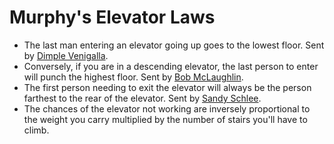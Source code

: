 # Murphy's Elevator Laws

* The last man entering an elevator going up goes to the lowest floor. Sent by [Dimple Venigalla](mailto:dimplekv@yahoo.com).  
* Conversely, if you are in a descending elevator, the last person to enter will punch the highest floor. Sent by [Bob McLaughlin](mailto:tideline@mindspring.com).  
* The first person needing to exit the elevator will always be the person farthest to the rear of the elevator. Sent by [Sandy Schlee](mailto:sandy.schlee@avenuea.com).  
* The chances of the elevator not working are inversely proportional to the weight you carry multiplied by the number of stairs you'll have to climb.

